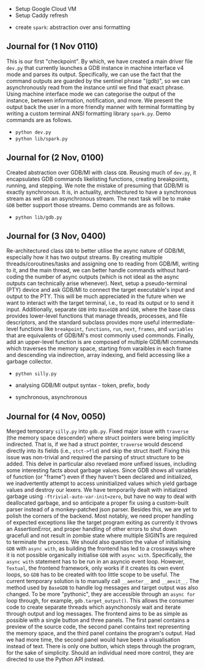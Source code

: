 - Setup Google Cloud VM
- Setup Caddy refresh
<!-- - Setup Nix -->
- create `spark`: abstraction over ansi formatting


## Journal for (1 Nov 0110)

This is our first "checkpoint". By which, we have created a main driver file `dev.py` that currently launches a GDB instance in machine interface v4 mode and parses its output. Specifically, we can use the fact that the command outputs are guarded by the sentinel phrase "(gdb)", so we can asynchronously read from the instance until we find that exact phrase. Using machine interface mode we can categorise the output of the instance, between information, notification, and more. We present the output back the user in a more friendly manner with terminal formatting by writing a custom terminal ANSI formatting library `spark.py`. Demo commands are as follows.

- `python dev.py`
- `python lib/spark.py`

## Journal for (2 Nov, 0100)

Created abstraction over GDB/MI with class `GDB`. Reusing much of `dev.py`, it encapsulates GDB commands likelisting functions, creating breakpoints, running, and stepping. We note the mistake of presuming that GDB/MI is exactly synchronous. It is, in actuality, architectured to have a synchronous stream as well as an asynchronous stream. The next task will be to make `GDB` better support those streams. Demo commands are as follows.

- `python lib/gdb.py`

## Journal for (3 Nov, 0400)

Re-architectured class `GDB` to better utilise the async nature of GDB/MI, especially how it has two output streams. By creating multiple threads/coroutines/tasks and assigning one to reading from GDB/MI, writing to it, and the main thread, we can better handle commands without hard-coding the number of async outputs (which is not ideal as the async outputs can technically arise whenever). Next, setup a pseudo-terminal (PTY) device and ask GDB/MI to connect the target executable's input and output to the PTY. This will be much appreciated in the future when we want to interact with the target terminal, i.e., to read its output or to send it input. Additionally, separate `GDB` into `BaseGDB` and `GDB`, where the base class provides lower-level functions that manage threads, processes, and file descriptors, and the standard subclass provides more useful intermediate-level functions like `breakpoint`, `functions`, `run`, `next`, `frames`, and `variables` that are equivalents of GDB/MI's most commonly used commonds. Finally, add an upper-level function is are composed of multiple GDB/MI commands which traverses the memory space, starting from varaibles in each frame and descending via indirection, array indexing, and field accessing like a garbage collector.

- `python silly.py`

- analysing GDB/MI output syntax - token, prefix, body
- synchronous, asynchronous

## Journal for (4 Nov, 0050)

Merged temporary `silly.py` into `gdb.py`. Fixed major issue with `traverse` (the memory space descender) where struct pointers were being implicitly indirected. That is, if we had a struct pointer, `traverse` would descend directly into its fields (i.e., `stct->fld`) and skip the struct itself. Fixing this issue was non-trivial and required the parsing of struct structure to be added. This delve in particular also revelaed more unfixed issues, including some interesting facts about garbage values. Since GDB shows all variables of function (or "frame") even if they haven't been declared and initialized, we inadvertently attempt to access uninitialized values which yield garbage values and destroy our lexers. We have temporarily dealt with initialized garbage using `-ftrivial-auto-var-init=zero`, but have no way to deal with deallocated garbage, and so anticipate a proper fix using a custom-built parser instead of a monkey-patched json parser. Besides this, we are yet to polish the corners of the backend. Most notably, we need proper handling of expected exceptions like the target program exiting as currently it throws an AssertionError, and proper handling of other errors to shut down gracefull and not result in zombie state where multiple SIGINTs are required to terminate the process. We should also question the value of initialising `GDB` with `async with`, as building the frontend has led to a crossways where it is not possible organically initialise `GDB` with `async with`. Specifically, the `async with` statement has to be run in an asyncio event loop. However, `Textual`, the frontend framework, only works if it creates its own event loops, so `GDB` has to be created with too little scope to be useful. The current temporary solution is to manually call `__aenter__` and `__aexit__`. The method used by `BaseGDB` to handle log messages and target output was also changed. To be more "pythonic", they are accessible through an `async for` loop through, for example, `gdb.target_output()`. This allows the consumer code to create separate threads which asynchonosly wait and iterate through output and log messages. The frontend aims to be as simple as possible with a single button and three panels. The first panel contains a preview of the source code, the second panel contains text representing the memory space, and the third panel contains the program's output. Had we had more time, the second panel would have been a visualisation instead of text. There is only one button, which steps through the program, for the sake of simplicity. Should an individual need more control, they are directed to use the Python API instead.
